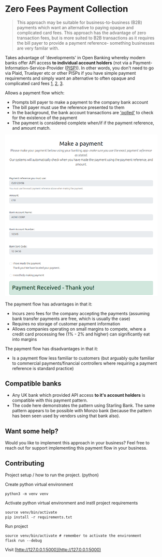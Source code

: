 # Zero Fees Payment Collection

> This approach may be suitable for business-to-business (B2B) payments which want an alternative to paying opaque and complicated card fees. This approach has the advantage of zero transaction fees, but is more suited to B2B transactions as it requires the bill payer to provide a payment reference- something businesses are very familar with.

Takes advantage of 'developments' in Open Banking whereby modern
banks offer API access **to individual account holders** (not via
a Payment-Information-Service-Provider ([PISP](https://www.fca.org.uk/consumers/account-information-payment-initiation-services))). In other words, you don't need to go via Plaid, Truelayer etc or other PISPs if you have simple payment requirements and simply want an alternative to often opaque and complicated card fees [1](https://www.ecb.europa.eu/press/pubbydate/2019/html/ecb.cardpaymentsineu_currentlandscapeandfutureprospects201904~30d4de2fc4.en.html), [2](https://www.thisismoney.co.uk/money/smallbusiness/article-14189365/UK-businesses-set-EU-customers-plans-slash-harmful-200m-year-card-fees.html), [3](https://www.theguardian.com/australia-news/2024/sep/14/australia-card-surcharges-credit-debt-rba-review).

Allows a payment flow which:

- Prompts bill payer to make a payment to the company bank account
- The bill payer must use the reference presented to them
- In the background, the bank account transactions are ['polled'](https://en.wikipedia.org/wiki/Polling_(computer_science)) to check for the existence
of the payment
- The payment is considered complete when/if if the payment reference, and amount match.

![app screenshot form with inputs displaying the payment reference the bill payer must use, amount, and button to say when they have made payment](./docs-images/app-screenshot.png)

The payment flow has advantages in that it:

- Incurs zero fees for the company accepting the payments (assuming bank transfer payments are free, which is usually the case)
- Requires no storage of customer payment information
- Allows companies operating on small margins to compete, where a credit card processing fee (1% - 2% and higher) can significantly eat into margins

The payment flow has disadvantages in that it:

- Is a payment flow less familiar to customers (but arguably quite familiar to commercial payments/financial controllers where requiring a payment reference is
  standard practice)

## Compatible banks

- Any UK bank which provided API access **to it's account holders** is compatible
  with this payment pattern.
- The code here demonstrates the pattern using Starling Bank. The same pattern appears to be possible with Monzo bank (because the pattern has been seen used by vendors using that bank also).

## Want some help?

Would you like to implement this approach in your business?
Feel free to reach out for support implementing this payment flow in your business.

## Contributing

Project setup / how to run the project. (python)

Create python virtual environment

```
python3 -m venv venv
```

Activate python virtual environment and instll project requirements
```
source venv/bin/activate
pip install -r requirements.txt
```

Run project
```
source venv/bin/activate # remember to activate the environment
flask run --debug
```

Visit [http://127.0.0.1:5000](http://127.0.0.1:5000)
